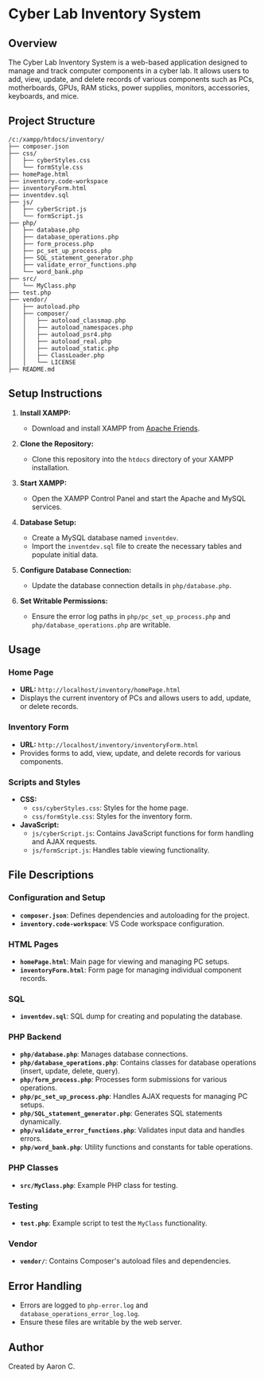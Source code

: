 # Cyber Lab Inventory System

## Overview
The Cyber Lab Inventory System is a web-based application designed to manage and track computer components in a cyber lab. It allows users to add, view, update, and delete records of various components such as PCs, motherboards, GPUs, RAM sticks, power supplies, monitors, accessories, keyboards, and mice.

## Project Structure
```
/c:/xampp/htdocs/inventory/
├── composer.json
├── css/
│   ├── cyberStyles.css
│   └── formStyle.css
├── homePage.html
├── inventory.code-workspace
├── inventoryForm.html
├── inventdev.sql
├── js/
│   ├── cyberScript.js
│   └── formScript.js
├── php/
│   ├── database.php
│   ├── database_operations.php
│   ├── form_process.php
│   ├── pc_set_up_process.php
│   ├── SQL_statement_generator.php
│   ├── validate_error_functions.php
│   └── word_bank.php
├── src/
│   └── MyClass.php
├── test.php
├── vendor/
│   ├── autoload.php
│   ├── composer/
│   │   ├── autoload_classmap.php
│   │   ├── autoload_namespaces.php
│   │   ├── autoload_psr4.php
│   │   ├── autoload_real.php
│   │   ├── autoload_static.php
│   │   ├── ClassLoader.php
│   │   └── LICENSE
├── README.md
```

## Setup Instructions

1. **Install XAMPP:**
   - Download and install XAMPP from [Apache Friends](https://www.apachefriends.org/index.html).

2. **Clone the Repository:**
   - Clone this repository into the `htdocs` directory of your XAMPP installation.

3. **Start XAMPP:**
   - Open the XAMPP Control Panel and start the Apache and MySQL services.

4. **Database Setup:**
   - Create a MySQL database named `inventdev`.
   - Import the `inventdev.sql` file to create the necessary tables and populate initial data.

5. **Configure Database Connection:**
   - Update the database connection details in `php/database.php`.

6. **Set Writable Permissions:**
   - Ensure the error log paths in `php/pc_set_up_process.php` and `php/database_operations.php` are writable.

## Usage

### Home Page
- **URL:** `http://localhost/inventory/homePage.html`
- Displays the current inventory of PCs and allows users to add, update, or delete records.

### Inventory Form
- **URL:** `http://localhost/inventory/inventoryForm.html`
- Provides forms to add, view, update, and delete records for various components.

### Scripts and Styles
- **CSS:**
  - `css/cyberStyles.css`: Styles for the home page.
  - `css/formStyle.css`: Styles for the inventory form.
- **JavaScript:**
  - `js/cyberScript.js`: Contains JavaScript functions for form handling and AJAX requests.
  - `js/formScript.js`: Handles table viewing functionality.

## File Descriptions

### Configuration and Setup
- **`composer.json`**: Defines dependencies and autoloading for the project.
- **`inventory.code-workspace`**: VS Code workspace configuration.

### HTML Pages
- **`homePage.html`**: Main page for viewing and managing PC setups.
- **`inventoryForm.html`**: Form page for managing individual component records.

### SQL
- **`inventdev.sql`**: SQL dump for creating and populating the database.

### PHP Backend
- **`php/database.php`**: Manages database connections.
- **`php/database_operations.php`**: Contains classes for database operations (insert, update, delete, query).
- **`php/form_process.php`**: Processes form submissions for various operations.
- **`php/pc_set_up_process.php`**: Handles AJAX requests for managing PC setups.
- **`php/SQL_statement_generator.php`**: Generates SQL statements dynamically.
- **`php/validate_error_functions.php`**: Validates input data and handles errors.
- **`php/word_bank.php`**: Utility functions and constants for table operations.

### PHP Classes
- **`src/MyClass.php`**: Example PHP class for testing.

### Testing
- **`test.php`**: Example script to test the `MyClass` functionality.

### Vendor
- **`vendor/`**: Contains Composer's autoload files and dependencies.

## Error Handling
- Errors are logged to `php-error.log` and `database_operations_error_log.log`.
- Ensure these files are writable by the web server.

## Author
Created by Aaron C.
